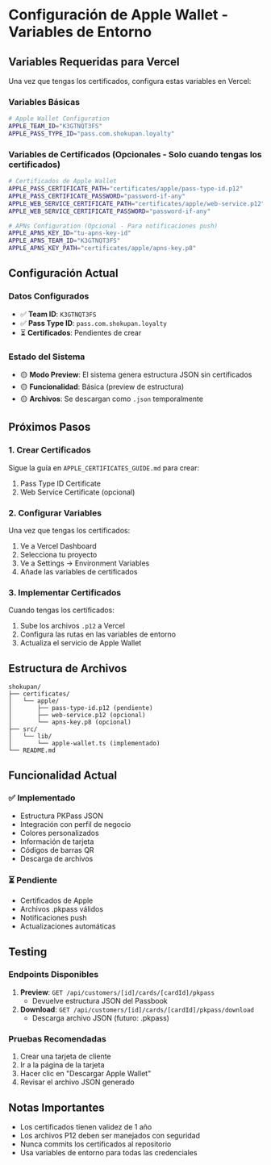 # Configuración de Apple Wallet - Variables de Entorno

## Variables Requeridas para Vercel

Una vez que tengas los certificados, configura estas variables en Vercel:

### Variables Básicas

```bash
# Apple Wallet Configuration
APPLE_TEAM_ID="K3GTNQT3FS"
APPLE_PASS_TYPE_ID="pass.com.shokupan.loyalty"
```

### Variables de Certificados (Opcionales - Solo cuando tengas los certificados)

```bash
# Certificados de Apple Wallet
APPLE_PASS_CERTIFICATE_PATH="certificates/apple/pass-type-id.p12"
APPLE_PASS_CERTIFICATE_PASSWORD="password-if-any"
APPLE_WEB_SERVICE_CERTIFICATE_PATH="certificates/apple/web-service.p12"
APPLE_WEB_SERVICE_CERTIFICATE_PASSWORD="password-if-any"

# APNs Configuration (Opcional - Para notificaciones push)
APPLE_APNS_KEY_ID="tu-apns-key-id"
APPLE_APNS_TEAM_ID="K3GTNQT3FS"
APPLE_APNS_KEY_PATH="certificates/apple/apns-key.p8"
```

## Configuración Actual

### Datos Configurados
- ✅ **Team ID**: `K3GTNQT3FS`
- ✅ **Pass Type ID**: `pass.com.shokupan.loyalty`
- ⏳ **Certificados**: Pendientes de crear

### Estado del Sistema
- 🟡 **Modo Preview**: El sistema genera estructura JSON sin certificados
- 🟡 **Funcionalidad**: Básica (preview de estructura)
- 🟡 **Archivos**: Se descargan como `.json` temporalmente

## Próximos Pasos

### 1. Crear Certificados
Sigue la guía en `APPLE_CERTIFICATES_GUIDE.md` para crear:
1. Pass Type ID Certificate
2. Web Service Certificate (opcional)

### 2. Configurar Variables
Una vez que tengas los certificados:
1. Ve a Vercel Dashboard
2. Selecciona tu proyecto
3. Ve a Settings → Environment Variables
4. Añade las variables de certificados

### 3. Implementar Certificados
Cuando tengas los certificados:
1. Sube los archivos `.p12` a Vercel
2. Configura las rutas en las variables de entorno
3. Actualiza el servicio de Apple Wallet

## Estructura de Archivos

```
shokupan/
├── certificates/
│   └── apple/
│       ├── pass-type-id.p12 (pendiente)
│       ├── web-service.p12 (opcional)
│       └── apns-key.p8 (opcional)
├── src/
│   └── lib/
│       └── apple-wallet.ts (implementado)
└── README.md
```

## Funcionalidad Actual

### ✅ Implementado
- Estructura PKPass JSON
- Integración con perfil de negocio
- Colores personalizados
- Información de tarjeta
- Códigos de barras QR
- Descarga de archivos

### ⏳ Pendiente
- Certificados de Apple
- Archivos .pkpass válidos
- Notificaciones push
- Actualizaciones automáticas

## Testing

### Endpoints Disponibles
1. **Preview**: `GET /api/customers/[id]/cards/[cardId]/pkpass`
   - Devuelve estructura JSON del Passbook
2. **Download**: `GET /api/customers/[id]/cards/[cardId]/pkpass/download`
   - Descarga archivo JSON (futuro: .pkpass)

### Pruebas Recomendadas
1. Crear una tarjeta de cliente
2. Ir a la página de la tarjeta
3. Hacer clic en "Descargar Apple Wallet"
4. Revisar el archivo JSON generado

## Notas Importantes

- Los certificados tienen validez de 1 año
- Los archivos P12 deben ser manejados con seguridad
- Nunca commits los certificados al repositorio
- Usa variables de entorno para todas las credenciales 